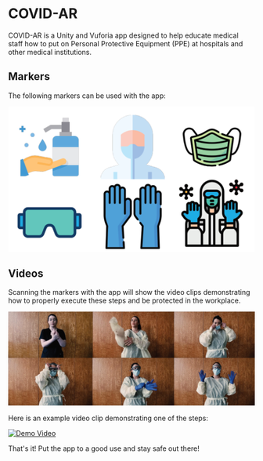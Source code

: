 # COVID-AR
COVID-AR is a Unity and Vuforia app designed to help educate medical staff how to put on Personal Protective Equipment (PPE) at hospitals and other medical institutions.

## Markers

The following markers can be used with the app:

![markers](Assets/Resources/markers.png)

## Videos

Scanning the markers with the app will show the video clips demonstrating how to properly execute these steps and be protected in the workplace.

![videos](Assets/Resources/videos.png)

Here is an example video clip demonstrating one of the steps:

[![Demo Video](https://imgur.com/6RPVOp6)]()

That's it! Put the app to a good use and stay safe out there!
